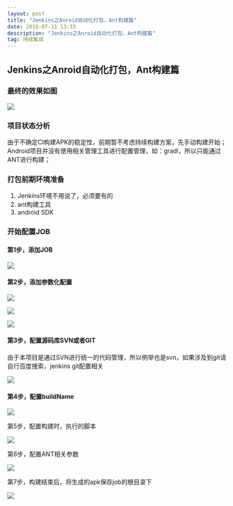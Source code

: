 ```yaml
---
layout: post
title: "Jenkins之Anroid自动化打包，Ant构建篇"
date: 2018-07-11 13:33
description: "Jenkins之Anroid自动化打包，Ant构建篇"
tag: 持续集成
---  
```


## Jenkins之Anroid自动化打包，Ant构建篇

### 最终的效果如图

![](http://misde.cn/images/posts/tcDesign/20180711133411.jpg)

### 项目状态分析

由于不确定CI构建APK的稳定性，前期暂不考虑持续构建方案，先手动构建开始；
Android项目并没有使用相关管理工具进行配置管理，如：gradl，所以只能通过ANT进行构建；

### 打包前期环境准备

1. Jenkins环境不用说了，必须要有的
2. ant构建工具
3. android SDK

### 开始配置JOB

#### 第1步，添加JOB

![](http://misde.cn/images/posts/tcDesign/20180711134533.jpg)

#### 第2步，添加参数化配置

![](http://misde.cn/images/posts/tcDesign/20180711134007.jpg)

![](http://misde.cn/images/posts/tcDesign/20180711134636.jpg)

![](http://misde.cn/images/posts/tcDesign/20180711134651.jpg)

#### 第3步，配置源码库SVN或者GIT

由于本项目是通过SVN进行统一的代码管理，所以例举也是svn，如果涉及到git请自行百度搜索，jenkins git配置相关

![](http://misde.cn/images/posts/tcDesign/20180711135312.jpg)

#### 第4步，配置buildName

![](http://misde.cn/images/posts/tcDesign/20180711135420.jpg)

第5步，配置构建时，执行的脚本

![](http://misde.cn/images/posts/tcDesign/20180711135538.jpg)

第6步，配置ANT相关参数

![](http://misde.cn/images/posts/tcDesign/20180711135631.jpg)

第7步，构建结束后，将生成的apk保存job的根目录下

![](http://misde.cn/images/posts/tcDesign/20180711135714.jpg)